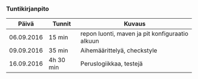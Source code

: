 ### Tuntikirjanpito
Päivä | Tunnit | Kuvaus
--------------- | ----- | ------
06.09.2016 | 15 min | repon luonti, maven ja pit konfiguraatio alkuun
09.09.2016 | 35 min | Aihemäärittelyä, checkstyle
16.09.2016 | 4h 30 min | Peruslogiikkaa, testejä
